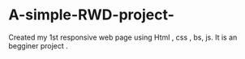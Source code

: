 # A-simple-RWD-project-
Created my 1st responsive web page  using Html , css , bs, js. It is an begginer project .
 
